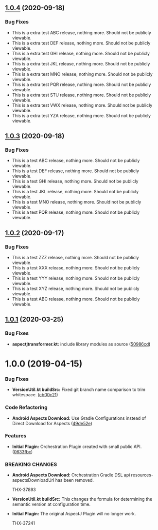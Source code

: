 ## [1.0.4](https://bitbucket.org/thunderhead-com/one-mobile-android-gradle-plugin/compare/1.0.0...1.0.1) (2020-09-18)

### Bug Fixes
* This is a extra test ABC release, nothing more.  Should not be publicly viewable.
* This is a extra test DEF release, nothing more.  Should not be publicly viewable.
* This is a extra test GHI release, nothing more.  Should not be publicly viewable.
* This is a extra test JKL release, nothing more.  Should not be publicly viewable.
* This is a extra test MNO release, nothing more.  Should not be publicly viewable.
* This is a extra test PQR release, nothing more.  Should not be publicly viewable.
* This is a extra test STU release, nothing more.  Should not be publicly viewable.
* This is a extra test VWX release, nothing more.  Should not be publicly viewable.
* This is a extra test YZA release, nothing more.  Should not be publicly viewable.

## [1.0.3](https://bitbucket.org/thunderhead-com/one-mobile-android-gradle-plugin/compare/1.0.0...1.0.1) (2020-09-18)

### Bug Fixes
* This is a test ABC release, nothing more.  Should not be publicly viewable.
* This is a test DEF release, nothing more.  Should not be publicly viewable.
* This is a test GHI release, nothing more.  Should not be publicly viewable.
* This is a test JKL release, nothing more.  Should not be publicly viewable.
* This is a test MNO release, nothing more.  Should not be publicly viewable.
* This is a test PQR release, nothing more.  Should not be publicly viewable.

## [1.0.2](https://bitbucket.org/thunderhead-com/one-mobile-android-gradle-plugin/compare/1.0.0...1.0.1) (2020-09-17)

### Bug Fixes
* This is a test ZZZ release, nothing more.  Should not be publicly viewable.
* This is a test XXX release, nothing more.  Should not be publicly viewable.
* This is a test YYY release, nothing more.  Should not be publicly viewable.
* This is a test XYZ release, nothing more.  Should not be publicly viewable.
* This is a test ABC release, nothing more.  Should not be publicly viewable.

## [1.0.1](https://bitbucket.org/thunderhead-com/one-mobile-android-gradle-plugin/compare/1.0.0...1.0.1) (2020-03-25)


### Bug Fixes

* **aspectjtransformer.kt:** include library modules as source ([50986cd](https://bitbucket.org/thunderhead-com/one-mobile-android-gradle-plugin/commits/50986cdb303d3144cc8def1de288985a591bdf68))



# 1.0.0 (2019-04-15)


### Bug Fixes

* **VersionUtil.kt buildSrc:** Fixed git branch name comparison to trim whitespace. ([cb00c21](https://bitbucket.org/thunderhead-com/one-mobile-android-gradle-plugin/commits/cb00c21))


### Code Refactoring

* **Android Aspects Download:** Use Gradle Configurations instead of Direct Download for Aspects ([49de52e](https://bitbucket.org/thunderhead-com/one-mobile-android-gradle-plugin/commits/49de52e))


### Features

* **Initial Plugin:** Orchestration Plugin created with small public API. ([0633fbc](https://bitbucket.org/thunderhead-com/one-mobile-android-gradle-plugin/commits/0633fbc))


### BREAKING CHANGES

* **Android Aspects Download:** Orchestration Gradle DSL api resources-aspectsDownloadUrl has been removed.

    THX-37893

* **VersionUtil.kt buildSrc:** This changes the formula for determining the semantic version at configuration time.
* **Initial Plugin:** The original AspectJ Plugin will no longer work.

    THX-37241
